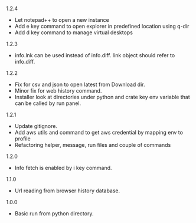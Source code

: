 1.2.4
 - Let notepad++ to open a new instance
 - Add e key command to open explorer in predefined location using q-dir
 - Add d key command to manage virtual desktops

1.2.3
 - info.lnk can be used instead of info.diff. link object should refer to info.diff.

1.2.2
 - Fix for csv and json to open latest from Download dir.
 - Minor fix for web history command.
 - Installer look at directories under python and crate key env variable that can be called by run panel.

1.2.1
 - Update gitignore.
 - Add aws utils and command to get aws credential by mapping env to profile
 - Refactoring helper, message, run files and couple of commands

1.2.0
 - Info fetch is enabled by i key command.

1.1.0
 - Url reading from browser history database.

1.0.0
 - Basic run from python directory.